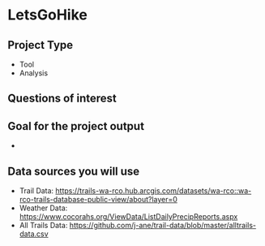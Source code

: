 # LetsGoHike

## Project Type
- Tool  
- Analysis
  
## Questions of interest


## Goal for the project output
- 

## Data sources you will use
- Trail Data: https://trails-wa-rco.hub.arcgis.com/datasets/wa-rco::wa-rco-trails-database-public-view/about?layer=0
- Weather Data: https://www.cocorahs.org/ViewData/ListDailyPrecipReports.aspx
- All Trails Data: https://github.com/j-ane/trail-data/blob/master/alltrails-data.csv
